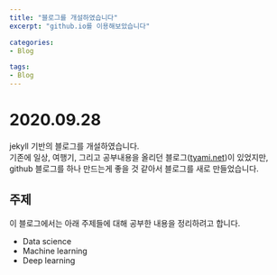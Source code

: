 ```yaml
---
title: "블로그를 개설하였습니다"
excerpt: "github.io를 이용해보았습니다"

categories:
- Blog

tags:
- Blog
---
```


# 2020.09.28
jekyll 기반의 블로그를 개설하였습니다.  
기존에 일상, 여행기, 그리고 공부내용을 올리던 블로그([tyami.net](http://tyami.net))이 있었지만, github 블로그를 하나 만드는게 좋을 것 같아서 블로그를 새로 만들었습니다.

## 주제
이 블로그에서는 아래 주제들에 대해 공부한 내용을 정리하려고 합니다.
- Data science
- Machine learning
- Deep learning
